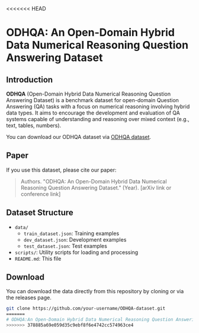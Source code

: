 <<<<<<< HEAD
# ODHQA: An Open-Domain Hybrid Data Numerical Reasoning Question Answering Dataset  

## Introduction  

**ODHQA** (Open-Domain Hybrid Data Numerical Reasoning Question Answering Dataset) is a benchmark dataset for open-domain Question Answering (QA) tasks with a focus on numerical reasoning involving hybrid data types. It aims to encourage the development and evaluation of QA systems capable of understanding and reasoning over mixed context (e.g., text, tables, numbers).  

You can download our ODHQA dataset via [ODHQA dataset](https://drive.google.com/drive/folders/1koQcYExt5-GeAg_bXzN91wvXn2e96wZf?usp=drive_link).

## Paper  

If you use this dataset, please cite our paper:  

> Authors. "ODHQA: An Open-Domain Hybrid Data Numerical Reasoning Question Answering Dataset." (Year). [arXiv link or conference link]  

## Dataset Structure  

- `data/`  
  - `train_dataset.json`: Training examples  
  - `dev_dataset.json`: Development examples  
  - `test_dataset.json`: Test examples  
- `scripts/`: Utility scripts for loading and processing  
- `README.md`: This file  


## Download  

You can download the data directly from this repository by cloning or via the releases page.  

```bash  
git clone https://github.com/your-username/ODHQA-dataset.git
=======
# ODHQA:An Open-Domain Hybrid Data Numerical Reasoning Question Answering Dataset
>>>>>>> 378885a69e059d35c9ebf8f6e4742cc574963ce4
